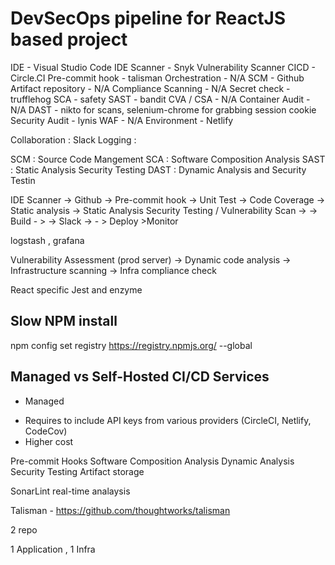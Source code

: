 
# DevSecOps pipeline for ReactJS based project 

IDE - Visual Studio Code
IDE Scanner - Snyk Vulnerability Scanner
CICD - Circle.CI
Pre-commit hook - talisman
Orchestration - N/A
SCM - Github
Artifact repository - N/A
Compliance Scanning - N/A
Secret check - trufflehog
SCA - safety
SAST - bandit
CVA / CSA - N/A
Container Audit - N/A
DAST - nikto for scans, selenium-chrome for grabbing session cookie
Security Audit - lynis
WAF - N/A
Environment - Netlify


Collaboration : Slack
Logging : 

SCM : Source Code Mangement
SCA : Software Composition Analysis
SAST : Static Analysis Security Testing
DAST  : Dynamic Analysis and Security Testin


IDE Scanner -> Github -> Pre-commit hook -> Unit Test -> Code Coverage -> Static analysis -> Static Analysis Security Testing / Vulnerability Scan ->  -> Build - >  -> Slack -> - > Deploy >Monitor

logstash , grafana

Vulnerability Assessment (prod server) -> Dynamic code analysis -> Infrastructure scanning -> Infra compliance check

React specific
Jest and enzyme

## Slow NPM install
npm config set registry https://registry.npmjs.org/ --global

## Managed vs Self-Hosted CI/CD Services
- Managed
* Requires to include API keys from various providers (CircleCI, Netlify, CodeCov)
* Higher cost 

Pre-commit Hooks
Software Composition Analysis
Dynamic Analysis Security Testing
Artifact storage

SonarLint real-time analaysis

Talisman - https://github.com/thoughtworks/talisman

2 repo

1 Application , 1 Infra
